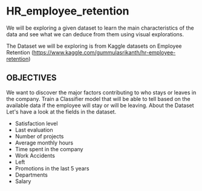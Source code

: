 # HR_employee_retention
We will be exploring a given dataset to learn the main characteristics of the data and see what we can deduce from them using visual explorations.

The Dataset we will be exploring is from Kaggle datasets on Employee Retention (https://www.kaggle.com/gummulasrikanth/hr-employee-retention)

## OBJECTIVES
We want to discover the major factors contributing to who stays or leaves in the company.
Train a Classifier model that will be able to tell based on the available data if the employee will stay or will be leaving.
About the Dataset
Let's have a look at the fields in the dataset.

- Satisfaction level
- Last evaluation
- Number of projects
- Average monthly hours
- Time spent in the company
- Work Accidents
- Left
- Promotions in the last 5 years
- Departments
- Salary
